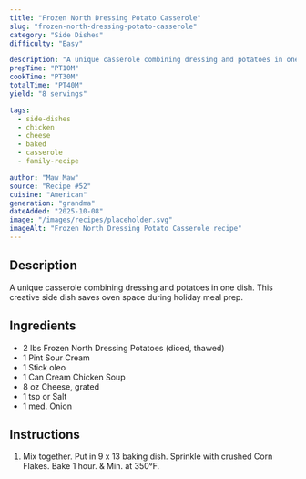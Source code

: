 ```yaml
---
title: "Frozen North Dressing Potato Casserole"
slug: "frozen-north-dressing-potato-casserole"
category: "Side Dishes"
difficulty: "Easy"

description: "A unique casserole combining dressing and potatoes in one dish. This creative side dish saves oven space during holiday meal prep."
prepTime: "PT10M"
cookTime: "PT30M"
totalTime: "PT40M"
yield: "8 servings"

tags:
  - side-dishes
  - chicken
  - cheese
  - baked
  - casserole
  - family-recipe

author: "Maw Maw"
source: "Recipe #52"
cuisine: "American"
generation: "grandma"
dateAdded: "2025-10-08"
image: "/images/recipes/placeholder.svg"
imageAlt: "Frozen North Dressing Potato Casserole recipe"
---
```


## Description

A unique casserole combining dressing and potatoes in one dish. This creative side dish saves oven space during holiday meal prep.

## Ingredients

- 2 lbs Frozen North Dressing Potatoes (diced, thawed)
- 1 Pint Sour Cream
- 1 Stick oleo
- 1 Can Cream Chicken Soup
- 8 oz Cheese, grated
- 1 tsp or Salt
- 1 med. Onion

## Instructions

1. Mix together. Put in 9 x 13 baking dish. Sprinkle with crushed Corn Flakes. Bake 1 hour. & Min. at 350°F.